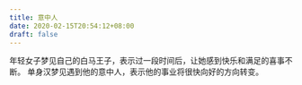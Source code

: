 ```yaml
---
title: 意中人
date: 2020-02-15T20:54:12+08:00
draft: false
---
```


年轻女子梦见自己的白马王子，表示过一段时间后，让她感到快乐和满足的喜事不断。
单身汉梦见遇到他的意中人，表示他的事业将很快向好的方向转变。
